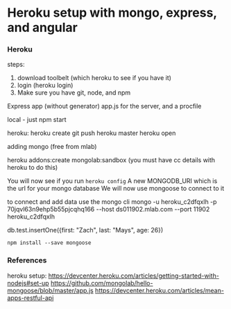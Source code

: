 # Heroku setup with mongo, express, and angular

### Heroku
steps:
1. download toolbelt (which heroku to see if you have it)
2. login (heroku login)
3. Make sure you have git, node, and npm

Express app (without generator)
app.js for the server, and a procfile

local - just npm start

heroku:
heroku create
git push heroku master
heroku open

adding mongo (free from mlab)

heroku addons:create mongolab:sandbox (you must have cc details with heroku to do
this)

You will now see if you run
`
heroku config
`
A new MONGODB_URI which is the url for your mongo database
We will now use mongoose to connect to it

to connect and add data use the mongo cli
mongo -u heroku_c2dfqxlh -p 70jqvl63n9ehp5b55pjcqhq166 --host ds011902.mlab.com --port 11902 heroku_c2dfqxlh

db.test.insertOne({first: "Zach", last: "Mays", age: 26})

`
npm install --save mongoose
`


### References
heroku setup: https://devcenter.heroku.com/articles/getting-started-with-nodejs#set-up
https://github.com/mongolab/hello-mongoose/blob/master/app.js
https://devcenter.heroku.com/articles/mean-apps-restful-api
